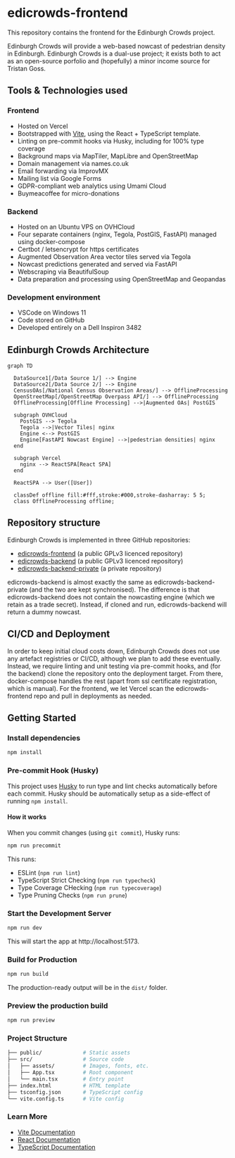 # edicrowds-frontend
This repository contains the frontend for the Edinburgh Crowds project.

Edinburgh Crowds will provide a web-based nowcast of pedestrian density in Edinburgh.
Edinburgh Crowds is a dual-use project; it exists both to act as an open-source porfolio and (hopefully) a minor income source for Tristan Goss.

## Tools & Technologies used

### Frontend
- Hosted on Vercel
- Bootstrapped with [Vite](https://vitejs.dev/), using the React + TypeScript template.
- Linting on pre-commit hooks via Husky, including for 100% type coverage
- Background maps via MapTiler, MapLibre and OpenStreetMap
- Domain management via names.co.uk
- Email forwarding via ImprovMX
- Mailing list via Google Forms
- GDPR-compliant web analytics using Umami Cloud
- Buymeacoffee for micro-donations

### Backend
- Hosted on an Ubuntu VPS on OVHCloud
- Four separate containers (nginx, Tegola, PostGIS, FastAPI) managed using docker-compose
- Certbot / letsencrypt for https certificates
- Augmented Observation Area vector tiles served via Tegola
- Nowcast predictions generated and served via FastAPI
- Webscraping via BeautifulSoup
- Data preparation and processing using OpenStreetMap and Geopandas

### Development environment
- VSCode on Windows 11
- Code stored on GitHub
- Developed entirely on a Dell Inspiron 3482

## Edinburgh Crowds Architecture
```mermaid
graph TD

  DataSource1[/Data Source 1/] --> Engine
  DataSource2[/Data Source 2/] --> Engine
  CensusOAs[/National Census Observation Areas/] --> OfflineProcessing
  OpenStreetMap[/OpenStreetMap Overpass API/] --> OfflineProcessing
  OfflineProcessing[Offline Processing] -->|Augmented OAs| PostGIS

  subgraph OVHCloud
    PostGIS --> Tegola
    Tegola -->|Vector Tiles| nginx
    Engine <--> PostGIS
    Engine[FastAPI Nowcast Engine] -->|pedestrian densities| nginx
  end

  subgraph Vercel
    nginx --> ReactSPA[React SPA]
  end

  ReactSPA --> User([User])

  classDef offline fill:#fff,stroke:#000,stroke-dasharray: 5 5;
  class OfflineProcessing offline;
```

## Repository structure
Edinburgh Crowds is implemented in three GitHub repositories:
- [edicrowds-frontend](https://github.com/TristanGoss/edicrowds-frontend) (a public GPLv3 licenced repository)
- [edicrowds-backend](https://github.com/TristanGoss/edicrowds-backend) (a public GPLv3 licenced repository)
- [edicrowds-backend-private](https://github.com/TristanGoss/edicrowds-backend-private) (a private repository)

edicrowds-backend is almost exactly the same as edicrowds-backend-private (and the two are kept synchronised). The difference is that edicrowds-backend does not contain the nowcasting engine (which we retain as a trade secret). Instead, if cloned and run, edicrowds-backend will return a dummy nowcast.

## CI/CD and Deployment
In order to keep initial cloud costs down, Edinburgh Crowds does not use any artefact registries or CI/CD, although we plan to add these eventually. Instead, we require linting and unit testing via pre-commit hooks, and (for the backend) clone the repository onto the deployment target. From there, docker-compose handles the rest (apart from ssl certificate registration, which is manual). For the frontend, we let Vercel scan the edicrowds-frontend repo and pull in deployments as needed.

## Getting Started

### Install dependencies
```bash
npm install
```

### Pre-commit Hook (Husky)
This project uses [Husky](https://typicode.github.io/husky) to run type and lint checks automatically before each commit. Husky should be automatically setup as a side-effect of running `npm install`.

#### How it works
When you commit changes (using `git commit`), Husky runs:

```bash
npm run precommit
```
This runs:
- ESLint (`npm run lint`)
- TypeScript Strict Checking (`npm run typecheck`)
- Type Coverage CHecking (`npm run typecoverage`)
- Type Pruning Checks (`npm run prune`)

### Start the Development Server
```bash
npm run dev
```
This will start the app at http://localhost:5173.

### Build for Production
```bash
npm run build
```
The production-ready output will be in the `dist/` folder.

### Preview the production build
```bash
npm run preview
```

### Project Structure
```bash
├── public/             # Static assets
├── src/                # Source code
│   ├── assets/         # Images, fonts, etc.
│   ├── App.tsx         # Root component
│   └── main.tsx        # Entry point
├── index.html          # HTML template
├── tsconfig.json       # TypeScript config
└── vite.config.ts      # Vite config
```

### Learn More
- [Vite Documentation](https://vitejs.dev/)
- [React Documentation](https://react.dev/)
- [TypeScript Documentation](https://www.typescriptlang.org/)
